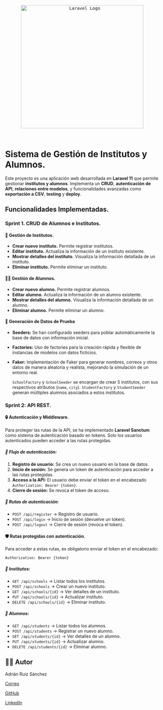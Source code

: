 <pre class="vditor-reset" placeholder="" contenteditable="true" spellcheck="false"><div class="vditor-wysiwyg__block" data-type="html-block" data-block="0"><pre class="vditor-wysiwyg__preview" data-render="1"><p align="center"><a href="https://laravel.com/" target="_blank"><img src="https://raw.githubusercontent.com/laravel/art/master/logo-lockup/5%20SVG/2%20CMYK/1%20Full%20Color/laravel-logolockup-cmyk-red.svg" width="400" alt="Laravel Logo"/></a></p></pre></div><p data-block="0"></p></pre>

# Sistema de Gestión de Institutos y Alumnos.

Este proyecto es una aplicación web desarrollada en **Laravel 11** que permite gestionar **institutos y alumnos**. Implementa un **CRUD**, **autenticación de API**, **relaciones entre modelos**, y funcionalidades avanzadas como **exportación a CSV**, **testing** y **deploy**.

## Funcionalidades Implementadas.

### Sprint 1. CRUD de Alumnos e Institutos.

#### 🏫 Gestión de Institutos.

* **Crear nuevo instituto.** Permite registrar institutos.
* **Editar instituto.** Actualiza la información de un instituto existente.
* **Mostrar detalles del instituto.** Visualiza la información detallada de un instituto.
* **Eliminar instituto.** Permite eliminar un instituto.

#### 👨‍🎓 Gestión de Alumnos.

* **Crear nuevo alumno.** Permite registrar alumnos.
* **Editar alumno.** Actualiza la información de un alumno existente.
* **Mostrar detalles del alumno.** Visualiza la información detallada de un alumno.
* **Eliminar alumno.** Permite eliminar un alumno.

#### 🔄 **Generación de Datos de Prueba**

* **Seeders:** Se han configurado seeders para poblar automáticamente la base de datos con información inicial.
* **Factories:** Uso de factories para la creación rápida y flexible de instancias de modelos con datos ficticios.
* **Faker:** Implementación de Faker para generar nombres, correos y otros datos de manera aleatoria y realista, mejorando la simulación de un entorno real.

  `SchoolFactory` y `SchoolSeeder` se encargan de crear 5 institutos, con sus respectivos atributos (`name`, `city`).
  `StudentFactory` y `StudentSeeder` generan múltiples alumnos asociados a estos institutos.

### Sprint 2: API REST.

#### **🔒 Autenticación y Middleware.**

Para proteger las rutas de la API, se ha implementado **Laravel Sanctum** como sistema de autenticación basado en tokens. Solo los usuarios autenticados pueden acceder a las rutas protegidas.

##### 📌 **Flujo de autenticación:**

1. **Registro de usuario:** Se crea un nuevo usuario en la base de datos.
2. **Inicio de sesión:** Se genera un token de autenticación para acceder a las rutas protegidas.
3. **Acceso a la API:** El usuario debe enviar el token en el encabezado `Authorization: Bearer {token}`.
4. **Cierre de sesión:** Se revoca el token de acceso.

##### 📌 **Rutas de autenticación:**

* `POST /api/register` → Registro de usuario.
* `POST /api/login` → Inicio de sesión (devuelve un token).
* `POST /api/logout` → Cierre de sesión (revoca el token).

#### 🛡️ Rutas protegidas con autenticación.

Para acceder a estas rutas, es obligatorio enviar el token en el encabezado:

`Authorization: Bearer {token}`

##### 📌 **Institutos:**

* `GET /api/schools` → Listar todos los institutos.
* `POST /api/schools` → Crear un nuevo instituto.
* `GET /api/schools/{id}` → Ver detalles de un instituto.
* `PUT /api/schools/{id}` → Actualizar instituto.
* `DELETE /api/schools/{id}` → Eliminar instituto.

##### 📌 **Alumnos:**

* `GET /api/students` → Listar todos los alumnos.
* `POST /api/students` → Registrar un nuevo alumno.
* `GET /api/students/{id}` → Ver detalles de un alumno.
* `PUT /api/students/{id}` → Actualizar alumno.
* `DELETE /api/students/{id}` → Eliminar alumno.

## 👨‍💻 **Autor**

Adrián Ruiz Sánchez

[Correo](mailto:adrian.dev24@gmail.com)

[GitHub](https://github.com/RSAdrian9)

[LinkedIn](http://linkedin.com/in/adri%C3%A1n-ruiz-s%C3%A1nchez)
